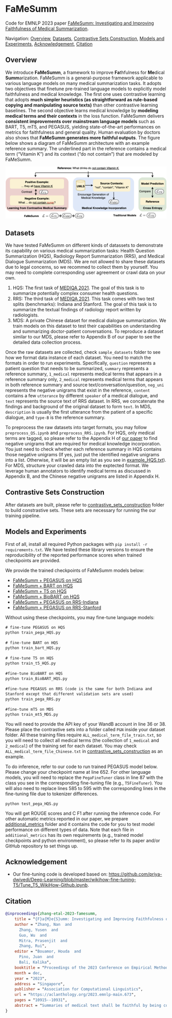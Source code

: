 # FaMeSumm
Code for EMNLP 2023 paper [FaMeSumm: Investigating and Improving Faithfulness of Medical Summarization](https://arxiv.org/abs/2311.02271).

Navigation:
[Overview](#overview), 
[Datasets](#datasets),
[Contrastive Sets Construction](#contrastive-sets-construction),
[Models and Experiments](#models-and-experiments),
[Acknowledgement](#acknowledgement),
[Citation](#citation)


## Overview
We introduce **FaMeSumm**, a framework to improve **Fa**thfulness for **Me**dical **Summ**arization. FaMeSumm is a general-purpose framework applicable to various language models on many medical summarization tasks. It adopts two objectives that finetune pre-trained language models to explicitly model faithfulness and medical knowledge. The first one uses contrastive learning that adopts **much simpler heuristics (as straightforward as rule-based copying and manipulating source texts)** than other contrastive learning baselines. The second objective learns medical knowledge by **modeling medical terms and their contexts** in the loss function. FaMeSumm delivers **consistent improvements over mainstream language models** such as BART, T5, mT5, and PEGASUS, yielding state-of-the-art performances on metrics for faithfulness and general quality. Human evaluation by doctors also shows that **FaMeSumm generates more faithful outputs**. The figure below shows a diagram of FaMeSumm architecture with an example reference summary. The underlined part in the reference contains a medical term (“Vitamin K”) and its context (“do not contain”) that are modeled by FaMeSumm.

![example](assets/FaMeSumm_diagram.png)


## Datasets
We have tested FaMeSumm on different kinds of datassets to demonstrate its capability on various medical summarization tasks: Health Question Summarization (HQS),  Radiology Report Summarization (RRS), and Medical Dialogue Summarization (MDS). We are not allowed to share these datasets due to legal concerns, so we recommed to collect them by yourself. You may need to complete corresponding user agreement or crawl data on your own.
1. HQS: The first task of [MEDIQA 2021](https://sites.google.com/view/mediqa2021). The goal of this task is to summarize potentially complex consumer health questions.
2. RRS: The third task of [MEDIQA 2021](https://sites.google.com/view/mediqa2021). This task comes with two test splits (benchmarks): Indiana and Stanford. The goal of this task is to summarize the textual findings of radiology report written by radiologists.
3. MDS: A private Chinese dataset for medical dialogue summarization. We train models on this dataset to test their capabilities on understanding and summarizing doctor-patient conversations. To reproduce a dataset similar to our MDS, please refer to Appendix B of our paper to see the detailed data collection process.

Once the raw datasets are collected, check `sample_datasets` folder to see how we format data instance of each dataset. You need to match the formats in order to run experiments. Specifically, `question` represents a patient question that needs to be summarized, `summary` represents a reference summary, `1_medical` represents medical terms that appears in a reference summary only, `2_medical` represents medical terms that appears in both reference summary and source text/conversation/question, `neg_uni` represents the negative unigrams that exist in the reference, `content` contains a few `utterance` by different `speaker` of a medical dialogue, and `text` represents the source text of RRS dataset. In RRS, we concatenate the findings and background of the original dataset to form `text`. In MDS, `description` is usually the first utterance from the patient of a specific dialogue, and `type-B` is the reference summary.

To preprocess the raw datasets into target formats, you may follow `preprocess_QS.ipynb` and `preprocess_RRS.ipynb`. For HQS, only medical terms are tagged, so please refer to the Appendix H of [our paper](https://arxiv.org/abs/2311.02271) to find negative unigrams that are required for medical knowledge incorporation. You just need to check whether each reference summary in HQS contains those negative unigrams (If yes, just put the identified negative unigrams into a list. Otherwise, it will be an empty list as you see in [example_HQS.txt](/sample_datasets/example_HQS.txt)). For MDS, structure your crawled data into the exptected format. We leverage human annotators to identify medical terms as discussed in Appendix B, and the Chinese negative unigrams are listed in Appendix H.


## Contrastive Sets Construction
After datasets are built, please refer to [contrastive_sets_construction](/contrastive_sets_construction) folder to build constrastive sets. These sets are necessary for running the our training pipeline.

## Models and Experiments
First of all, install all required Python packages with `pip install -r requirements.txt`. We have tested these library versions to ensure the reproducibility of the reported performance scores when trained checkpoints are provided.

We provide the trained checkpoints of FaMeSumm models below:
* [FaMeSumm + PEGASUS on HQS](https://pennstateoffice365-my.sharepoint.com/:u:/g/personal/njz5124_psu_edu/EedGT4rB3p9Oh-VhN0S05hMBfMaWRmeP_13JxDnalOcnhQ?e=MRMXMQ)
* [FaMeSumm + BART on HQS](https://pennstateoffice365-my.sharepoint.com/:u:/g/personal/njz5124_psu_edu/ES-_bacefARDgDbqoLdgD9IBjNS0kZBBeGeNT33LPmbclg?e=6eTaak)
* [FaMeSumm + T5 on HQS](https://pennstateoffice365-my.sharepoint.com/:u:/g/personal/njz5124_psu_edu/EUXXGGNNZ0ZDvKesNYNBSS8BrmVCSXZ1S3HKRsvEPVWZzw?e=fIVRsY)
* [FaMeSumm + BioBART on HQS](https://pennstateoffice365-my.sharepoint.com/:u:/g/personal/njz5124_psu_edu/EUiqjFY7YJlGnmQvAoUzObUBVtS3tmwB-rNkYVTWtUlvog?e=dZDfzE)
* [FaMeSumm + PEGASUS on RRS-Indiana](https://pennstateoffice365-my.sharepoint.com/:u:/g/personal/njz5124_psu_edu/EQ63sMuonjVPoYQflrdJYGwBBzD09E8xezPNKdtCCWstXA?e=m08Pv2)
* [FaMeSumm + PEGASUS on RRS-Stanford](https://pennstateoffice365-my.sharepoint.com/:u:/g/personal/njz5124_psu_edu/Eap7sPuQVHdCpa9TyBCNS0AB-oyrnpbBRQbeR_EDUPDFUQ?e=ACpVrN)

Without using these checkpoints, you may fine-tune language models:

    # fine-tune PEGASUS on HQS
    python train_pega_HQS.py

    # fine-tune BART on HQS
    python train_bart_HQS.py

    # fine-tune T5 on HQS
    python train_t5_HQS.py

    #fine-tune BioBART on HQS
    python train_BioBART_HQS.py

    #fine-tune PEGASUS on RRS (code is the same for both Indiana and Stanford except that different validation sets are used)
    python train_pega_RRS.py

    #fine-tune mT5 on MDS
    python train_mt5_MDS.py

You will need to provide the API key of your WandB account in line 36 or 38. Please place the contrastive sets into a folder called `P&N` inside your dataset folder. All these training files require `ALL_medical_term_file_train.txt`, so you will need to collect all medical terms (the collection of `1_medical` and `2_medical`) of the training set for each dataset. You may check `ALL_medical_term_file_Chinese.txt` in [contrastive_sets_construction](/contrastive_sets_construction) as an example.

To do inference, refer to our code to run trained PEGASUS model below. Please change your checkpoint name at line 652. For other language models, you will need to replace the `PegaFineTuner` class in line 87 with the class you see in the corresponding fine-tuning file (e.g., `T5FineTuner`). You will also need to replace lines 585 to 595 with the corresponding lines in the fine-tuning file due to tokenizer differences.

    python test_pega_HQS.py

You will get ROUGE scores and C F1 after running the inference code. For other automatic metrics reported in our paper, we prepare [additional_metrics](/additional_metrics) folder and it contains the code for you to test model performance on different types of data. Note that each file in `additional_metrics` has its own requirements (e.g., trained model checkpoints and python environment), so please refer to its paper and/or GitHub repository to set things up.


## Acknowledgement
* Our fine-tuning code is developed based on: https://github.com/priya-dwivedi/Deep-Learning/blob/master/wikihow-fine-tuning-T5/Tune_T5_WikiHow-Github.ipynb.


## Citation
```bibtex
@inproceedings{zhang-etal-2023-famesumm,
    title = "{F}a{M}e{S}umm: Investigating and Improving Faithfulness of Medical Summarization",
    author = "Zhang, Nan  and
      Zhang, Yusen  and
      Guo, Wu  and
      Mitra, Prasenjit  and
      Zhang, Rui",
    editor = "Bouamor, Houda  and
      Pino, Juan  and
      Bali, Kalika",
    booktitle = "Proceedings of the 2023 Conference on Empirical Methods in Natural Language Processing",
    month = dec,
    year = "2023",
    address = "Singapore",
    publisher = "Association for Computational Linguistics",
    url = "https://aclanthology.org/2023.emnlp-main.673",
    pages = "10915--10931",
    abstract = "Summaries of medical text shall be faithful by being consistent and factual with source inputs, which is an important but understudied topic for safety and efficiency in healthcare. In this paper, we investigate and improve faithfulness in summarization on a broad range of medical summarization tasks. Our investigation reveals that current summarization models often produce unfaithful outputs for medical input text. We then introduce FaMeSumm, a framework to improve faithfulness by fine-tuning pre-trained language models based on medical knowledge. FaMeSumm performs contrastive learning on designed sets of faithful and unfaithful summaries, and it incorporates medical terms and their contexts to encourage faithful generation of medical terms. We conduct comprehensive experiments on three datasets in two languages: health question and radiology report summarization datasets in English, and a patient-doctor dialogue dataset in Chinese. Results demonstrate that FaMeSumm is flexible and effective by delivering consistent improvements over mainstream language models such as BART, T5, mT5, and PEGASUS, yielding state-of-the-art performances on metrics for faithfulness and general quality. Human evaluation by doctors also shows that FaMeSumm generates more faithful outputs. Our code is available at https://github.com/psunlpgroup/FaMeSumm.",
}
```
